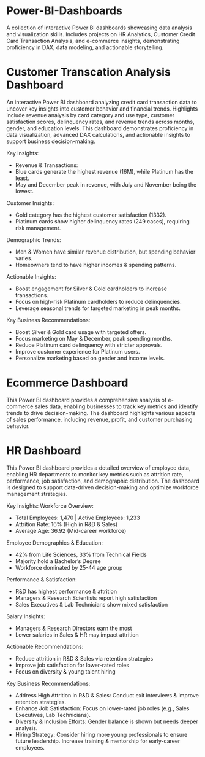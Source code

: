 # Power-BI-Dashboards
A collection of interactive Power BI dashboards showcasing data analysis and visualization skills. Includes projects on HR Analytics, Customer Credit Card Transaction Analysis, and e-commerce insights, demonstrating proficiency in DAX, data modeling, and actionable storytelling.

# Customer Transcation Analysis Dashboard
An interactive Power BI dashboard analyzing credit card transaction data to uncover key insights into customer behavior and financial trends. Highlights include revenue analysis by card category and use type, customer satisfaction scores, delinquency rates, and revenue trends across months, gender, and education levels. This dashboard demonstrates proficiency in data visualization, advanced DAX calculations, and actionable insights to support business decision-making.

Key Insights:
* Revenue & Transactions:
* Blue cards generate the highest revenue (16M), while Platinum has the least.
* May and December peak in revenue, with July and November being the lowest.

Customer Insights:
* Gold category has the highest customer satisfaction (1332).
* Platinum cards show higher delinquency rates (249 cases), requiring risk management.

Demographic Trends:
* Men & Women have similar revenue distribution, but spending behavior varies.
* Homeowners tend to have higher incomes & spending patterns.

Actionable Insights:
* Boost engagement for Silver & Gold cardholders to increase transactions.
* Focus on high-risk Platinum cardholders to reduce delinquencies.
* Leverage seasonal trends for targeted marketing in peak months.

Key Business Recommendations:
* Boost Silver & Gold card usage with targeted offers.
* Focus marketing on May & December, peak spending months.
* Reduce Platinum card delinquency with stricter approvals.
* Improve customer experience for Platinum users.
* Personalize marketing based on gender and income levels.

# Ecommerce Dashboard
This Power BI dashboard provides a comprehensive analysis of e-commerce sales data, enabling businesses to track key metrics and identify trends to drive decision-making. The dashboard highlights various aspects of sales performance, including revenue, profit, and customer purchasing behavior.

# HR Dashboard
This Power BI dashboard provides a detailed overview of employee data, enabling HR departments to monitor key metrics such as attrition rate, performance, job satisfaction, and demographic distribution. The dashboard is designed to support data-driven decision-making and optimize workforce management strategies.

Key Insights:
Workforce Overview:
* Total Employees: 1,470 | Active Employees: 1,233
* Attrition Rate: 16% (High in R&D & Sales)
* Average Age: 36.92 (Mid-career workforce)

Employee Demographics & Education:
* 42% from Life Sciences, 33% from Technical Fields
* Majority hold a Bachelor’s Degree
* Workforce dominated by 25-44 age group

Performance & Satisfaction:
* R&D has highest performance & attrition
* Managers & Research Scientists report high satisfaction
* Sales Executives & Lab Technicians show mixed satisfaction

Salary Insights:
* Managers & Research Directors earn the most
* Lower salaries in Sales & HR may impact attrition

Actionable Recommendations:
* Reduce attrition in R&D & Sales via retention strategies
* Improve job satisfaction for lower-rated roles
* Focus on diversity & young talent hiring

Key Business Recommendations:
* Address High Attrition in R&D & Sales: Conduct exit interviews & improve retention strategies.
* Enhance Job Satisfaction: Focus on lower-rated job roles (e.g., Sales Executives, Lab Technicians).
* Diversity & Inclusion Efforts: Gender balance is shown but needs deeper analysis.
* Hiring Strategy:
Consider hiring more young professionals to ensure future leadership.
Increase training & mentorship for early-career employees.
